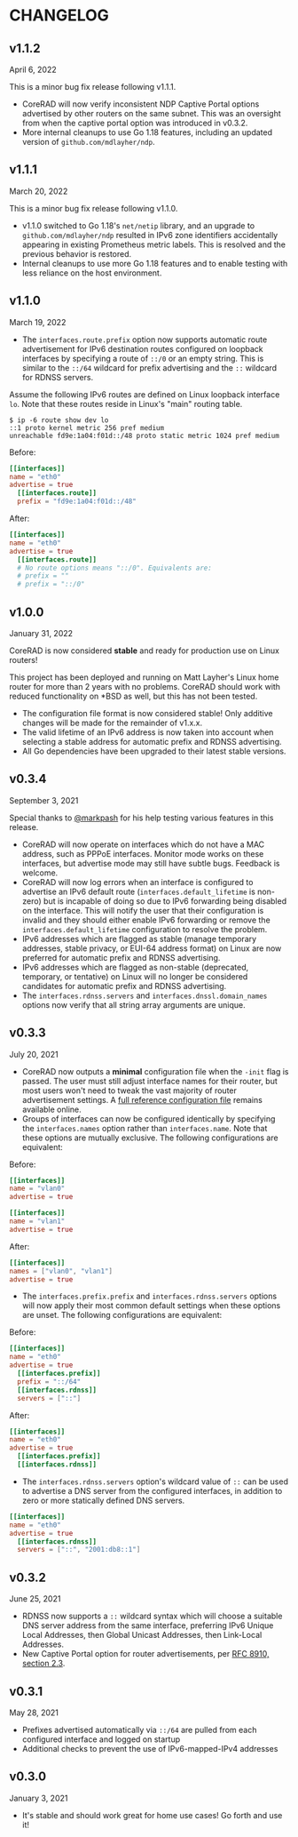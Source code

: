 # CHANGELOG

## v1.1.2
April 6, 2022

This is a minor bug fix release following v1.1.1.

- CoreRAD will now verify inconsistent NDP Captive Portal options advertised by
  other routers on the same subnet. This was an oversight from when the captive
  portal option was introduced in v0.3.2.
- More internal cleanups to use Go 1.18 features, including an updated version
  of `github.com/mdlayher/ndp`.

## v1.1.1
March 20, 2022

This is a minor bug fix release following v1.1.0.

- v1.1.0 switched to Go 1.18's `net/netip` library, and an upgrade to
  `github.com/mdlayher/ndp` resulted in IPv6 zone identifiers accidentally
  appearing in existing Prometheus metric labels. This is resolved and the
  previous behavior is restored.
- Internal cleanups to use more Go 1.18 features and to enable testing with less
  reliance on the host environment.

## v1.1.0
March 19, 2022

- The `interfaces.route.prefix` option now supports automatic route
  advertisement for IPv6 destination routes configured on loopback interfaces by
  specifying a route of `::/0` or an empty string. This is similar to the
  `::/64` wildcard for prefix advertising and the `::` wildcard for RDNSS
  servers.

Assume the following IPv6 routes are defined on Linux loopback interface `lo`.
Note that these routes reside in Linux's "main" routing table.

```
$ ip -6 route show dev lo
::1 proto kernel metric 256 pref medium
unreachable fd9e:1a04:f01d::/48 proto static metric 1024 pref medium
```

Before:
```toml
[[interfaces]]
name = "eth0"
advertise = true
  [[interfaces.route]]
  prefix = "fd9e:1a04:f01d::/48"
```

After:
```toml
[[interfaces]]
name = "eth0"
advertise = true
  [[interfaces.route]]
  # No route options means "::/0". Equivalents are:
  # prefix = ""
  # prefix = "::/0"
```

## v1.0.0
January 31, 2022

CoreRAD is now considered **stable** and ready for production use on Linux
routers!

This project has been deployed and running on Matt Layher's Linux home router
for more than 2 years with no problems. CoreRAD should work with reduced
functionality on *BSD as well, but this has not been tested.

- The configuration file format is now considered stable! Only additive changes
  will be made for the remainder of v1.x.x.
- The valid lifetime of an IPv6 address is now taken into account when selecting
  a stable address for automatic prefix and RDNSS advertising.
- All Go dependencies have been upgraded to their latest stable versions.

## v0.3.4
September 3, 2021

Special thanks to [@markpash](https://github.com/markpash) for his help testing
various features in this release.

- CoreRAD will now operate on interfaces which do not have a MAC address, such
  as PPPoE interfaces. Monitor mode works on these interfaces, but advertise
  mode may still have subtle bugs. Feedback is welcome.
- CoreRAD will now log errors when an interface is configured to advertise an
  IPv6 default route (`interfaces.default_lifetime` is non-zero) but is
  incapable of doing so due to IPv6 forwarding being disabled on the interface.
  This will notify the user that their configuration is invalid and they should
  either enable IPv6 forwarding or remove the `interfaces.default_lifetime`
  configuration to resolve the problem.
- IPv6 addresses which are flagged as stable (manage temporary addresses, stable
  privacy, or EUI-64 address format) on Linux are now preferred for automatic
  prefix and RDNSS advertising.
- IPv6 addresses which are flagged as non-stable (deprecated, temporary, or
  tentative) on Linux will no longer be considered candidates for automatic
  prefix and RDNSS advertising.
- The `interfaces.rdnss.servers` and `interfaces.dnssl.domain_names` options now
  verify that all string array arguments are unique.

## v0.3.3
July 20, 2021

- CoreRAD now outputs a **minimal** configuration file when the `-init` flag is
  passed. The user must still adjust interface names for their router, but most
  users won't need to tweak the vast majority of router advertisement settings.
  A [full reference configuration
  file](https://github.com/mdlayher/corerad/blob/main/internal/config/reference.toml)
  remains available online.
- Groups of interfaces can now be configured identically by specifying the
  `interfaces.names` option rather than `interfaces.name`. Note that these
  options are mutually exclusive. The following configurations are equivalent:

Before:
```toml
[[interfaces]]
name = "vlan0"
advertise = true

[[interfaces]]
name = "vlan1"
advertise = true
```

After:
```toml
[[interfaces]]
names = ["vlan0", "vlan1"]
advertise = true
```

- The `interfaces.prefix.prefix` and `interfaces.rdnss.servers` options will now
  apply their most common default settings when these options are unset. The
  following configurations are equivalent:

Before:
```toml
[[interfaces]]
name = "eth0"
advertise = true
  [[interfaces.prefix]]
  prefix = "::/64"
  [[interfaces.rdnss]]
  servers = ["::"]
```

After:
```toml
[[interfaces]]
name = "eth0"
advertise = true
  [[interfaces.prefix]]
  [[interfaces.rdnss]]
```

- The `interfaces.rdnss.servers` option's wildcard value of `::` can be used to
  advertise a DNS server from the configured interfaces, in addition to zero or
  more statically defined DNS servers.

```toml
[[interfaces]]
name = "eth0"
advertise = true
  [[interfaces.rdnss]]
  servers = ["::", "2001:db8::1"]
```

## v0.3.2
June 25, 2021

- RDNSS now supports a `::` wildcard syntax which will choose a suitable DNS
  server address from the same interface, preferring IPv6 Unique Local
  Addresses, then Global Unicast Addresses, then Link-Local Addresses.
- New Captive Portal option for router advertisements, per [RFC 8910, section
  2.3](https://www.rfc-editor.org/rfc/rfc8910.html#name-the-captive-portal-ipv6-ra-).

## v0.3.1
May 28, 2021

- Prefixes advertised automatically via `::/64` are pulled from each configured
  interface and logged on startup
- Additional checks to prevent the use of IPv6-mapped-IPv4 addresses

## v0.3.0
January 3, 2021

- It's stable and should work great for home use cases! Go forth and use it!
